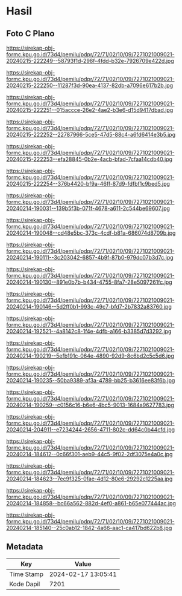 # Hasil

## Foto C Plano

https://sirekap-obj-formc.kpu.go.id/73d4/pemilu/pdpr/72/71/02/10/09/7271021009021-20240215-222249--58793f1d-298f-4fdd-b32e-7926709e422d.jpg

https://sirekap-obj-formc.kpu.go.id/73d4/pemilu/pdpr/72/71/02/10/09/7271021009021-20240215-222250--11287f3d-90ea-4137-82db-a7096e617b2b.jpg

https://sirekap-obj-formc.kpu.go.id/73d4/pemilu/pdpr/72/71/02/10/09/7271021009021-20240215-222251--015accce-26e2-4ae2-b3e6-d15d9417dbad.jpg

https://sirekap-obj-formc.kpu.go.id/73d4/pemilu/pdpr/72/71/02/10/09/7271021009021-20240215-222252--22787966-5ce5-47d5-88c4-a6fd6414e3b5.jpg

https://sirekap-obj-formc.kpu.go.id/73d4/pemilu/pdpr/72/71/02/10/09/7271021009021-20240215-222253--efa28845-0b2e-4acb-bfad-7cfaa14cdb40.jpg

https://sirekap-obj-formc.kpu.go.id/73d4/pemilu/pdpr/72/71/02/10/09/7271021009021-20240215-222254--376b4420-bf9a-46ff-87d9-fdfbf1c9bed5.jpg

https://sirekap-obj-formc.kpu.go.id/73d4/pemilu/pdpr/72/71/02/10/09/7271021009021-20240214-190031--139b5f3b-071f-4678-a611-2c544be69607.jpg

https://sirekap-obj-formc.kpu.go.id/73d4/pemilu/pdpr/72/71/02/10/09/7271021009021-20240214-190048--cd48e5bc-373c-4cdf-b81a-686074d8709b.jpg

https://sirekap-obj-formc.kpu.go.id/73d4/pemilu/pdpr/72/71/02/10/09/7271021009021-20240214-190111--3c203042-6857-4b9f-87b0-979dc07b3d7c.jpg

https://sirekap-obj-formc.kpu.go.id/73d4/pemilu/pdpr/72/71/02/10/09/7271021009021-20240214-190130--891e0b7b-b434-4755-8fa7-28e5097261fc.jpg

https://sirekap-obj-formc.kpu.go.id/73d4/pemilu/pdpr/72/71/02/10/09/7271021009021-20240214-190146--5d2ff0b1-993c-49c7-bfd7-2b7832a83760.jpg

https://sirekap-obj-formc.kpu.go.id/73d4/pemilu/pdpr/72/71/02/10/09/7271021009021-20240214-192521--4a8142c8-1f4e-4dfb-a166-b3385d7d3292.jpg

https://sirekap-obj-formc.kpu.go.id/73d4/pemilu/pdpr/72/71/02/10/09/7271021009021-20240214-190219--5efb191c-064e-4890-92d9-8c6bd2c5c5d6.jpg

https://sirekap-obj-formc.kpu.go.id/73d4/pemilu/pdpr/72/71/02/10/09/7271021009021-20240214-190235--50ba9389-af3a-4789-bb25-b3616ee83f6b.jpg

https://sirekap-obj-formc.kpu.go.id/73d4/pemilu/pdpr/72/71/02/10/09/7271021009021-20240214-190259--c0156c16-b6e6-4bc5-9013-1684a9627783.jpg

https://sirekap-obj-formc.kpu.go.id/73d4/pemilu/pdpr/72/71/02/10/09/7271021009021-20240214-204911--e7234244-2656-4711-802c-dd64c0b44cfd.jpg

https://sirekap-obj-formc.kpu.go.id/73d4/pemilu/pdpr/72/71/02/10/09/7271021009021-20240214-184612--0c66f301-aeb9-44c5-9f02-2df3075e4a0c.jpg

https://sirekap-obj-formc.kpu.go.id/73d4/pemilu/pdpr/72/71/02/10/09/7271021009021-20240214-184623--7ec9f325-0fae-4d12-80e6-29292c1225aa.jpg

https://sirekap-obj-formc.kpu.go.id/73d4/pemilu/pdpr/72/71/02/10/09/7271021009021-20240214-184858--bc66a562-882d-4ef0-a861-b65e077444ac.jpg

https://sirekap-obj-formc.kpu.go.id/73d4/pemilu/pdpr/72/71/02/10/09/7271021009021-20240214-185140--25c0ab12-1842-4a66-aac1-ca417bd622b8.jpg


## Metadata

| Key        | Value               |
| ---------- | ------------------- |
| Time Stamp | 2024-02-17 13:05:41 |
| Kode Dapil | 7201                |



